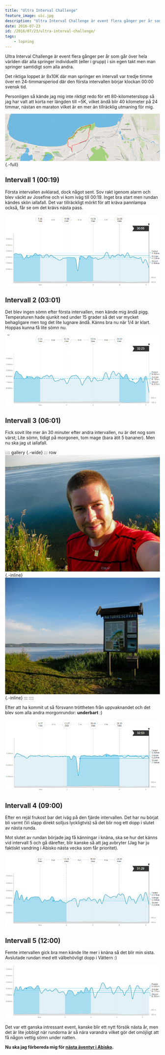```yaml
---
title: "Ultra Interval Challenge"
feature_image: uic.jpg
description: "Ultra Interval Challenge är event flera gånger per år som går över hela världen där alla springer individuellt (eller i grupp) i sin egen…"
date: 2016-07-23
id: /2016/07/23/ultra-interval-challenge/
tags:
    - lopning
---
```


Ultra Interval Challenge är event flera gånger per år som går över hela världen där alla springer individuellt (eller i grupp) i sin egen takt men man springer samtidigt som alla andra.

Det riktiga loppet är 8x10K där man springer en intervall var tredje timme över en 24-timmarsperiod där den första intervallen börjar klockan 00:00 svensk tid.

Personligen så kände jag mig inte riktigt redo för ett 80-kilometerslopp så jag har valt att korta ner längden till ~5K, vilket ändå blir 40 kilometer på 24 timmar, nästan en maraton vilket är en mer än tillräcklig utmaning för mig.

![Karta över Jönköping. En rutt är utritad med röd linje som går längs med Rosenlunds bankar](chrome_2016-07-23_03-53-17.png){.-full}

## Intervall 1 (00:19)

Första intervallen avklarad, dock något sent. Sov rakt igenom alarm och blev väckt av Josefine och vi kom iväg till 00:19. Inget bra start men rundan kändes skön iallafall. Det var tillräckligt mörkt för att kräva pannlampa också, får se om det krävs nästa pass.

![En graf som visar tempo på en löprunda på 5km. Sluttiden är 30:55](chrome_2016-07-23_01-00-49.png)

## Intervall 2 (03:01)

Det blev ingen sömn efter första intervallen, men kände mig ändå pigg. Temperaturen hade sjunkit ned under 15 grader så det var mycket behagligare men tog det lite lugnare ändå. Känns bra nu när 1/4 är klart. Hoppas kunna få lite sömn nu.

![En graf som visar tempo på en löprunda på 5km. Sluttiden är 32:23](chrome_2016-07-23_03-50-00.png)

## Intervall 3 (06:01)

Fick sovit lite mer än 30 minuter efter andra intervallen, nu är det nog som värst; Lite sömn, tidigt på morgonen, tom mage (bara ätit 5 bananer). Men nu ska jag ut iallafall.

:::: gallery {.-wide}
::: row
![Selfie på Gustav i röd träningströja vid Rosenlunds bankar.](Gustav-Lindqvist_2016-07-23_0102.jpg){.-inline}
![En informationstavla för naturreservatet Rosenlunds bankar](Gustav-Lindqvist_2016-07-23_0101.jpg){.-inline}
:::
::::

Efter att ha kommit ut så försvann tröttheten från uppvaknandet och det blev som alla andra morgonrundor: **underbart** :)

![En graf som visar tempo på en löprunda på 5km. Sluttiden är 32:53](chrome_2016-07-23_06-59-51.png)

## Intervall 4 (09:00)

Efter en rejäl frukost bar det iväg på den fjärde intervallen. Det har nu börjat bli varmt (Vi slapp direkt solljus lyckligtvis) så det blir nog ett dopp i slutet av nästa runda.

Mot slutet av rundan började jag få känningar i knäna, ska se hur det känns vid intervall 5 och gå därefter, blir kanske så att jag avbryter (Jag har ju faktiskt vandring i Abisko nästa vecka som får prioritet).

![En graf som visar tempo på en löprunda på 5km. Sluttiden är 31:29](chrome_2016-07-23_09-47-00.png)

## Intervall 5 (12:00)

Femte intervallen gick bra men kände lite mer i knäna så det blir min sista. Avslutade rundan med ett välbehövligt dopp i Vättern :)

![En graf som visar tempo på en löprunda på 5km](chrome_2016-07-23_13-08-45.png)

Det var ett ganska intressant event, kanske blir ett nytt försök nästa år, men det är lite jobbigt när rundorna är så nära varandra vilket gör det omöjligt att få någon vettig sömn under natten.

**Nu ska jag förbereda mig för [nästa äventyr i Abisko](/2016/07/28/vandring-i-abisko/).**
